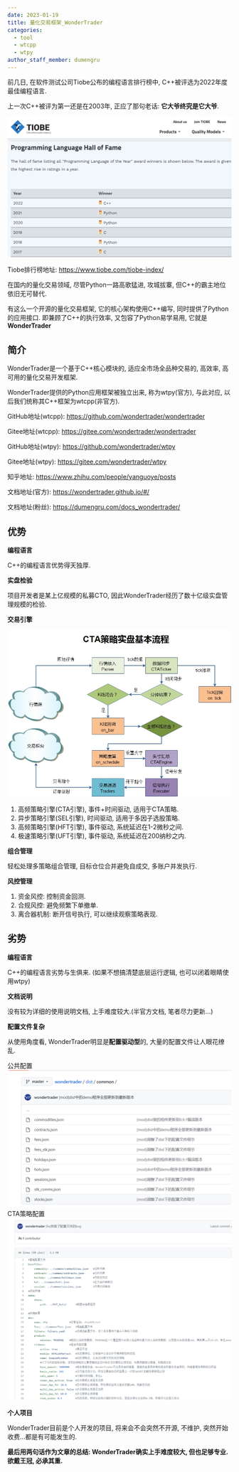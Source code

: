 ```yaml
---
date: 2023-01-19
title: 量化交易框架_WonderTrader
categories:
  - tool
  - wtcpp
  - wtpy
author_staff_member: dumengru
---
```


前几日, 在软件测试公司Tiobe公布的编程语言排行榜中, C++被评选为2022年度最佳编程语言.

上一次C++被评为第一还是在2003年, 正应了那句老话: **它大爷终究是它大爷**.

![](../images/202301192154.png)

Tiobe排行榜地址: https://www.tiobe.com/tiobe-index/

在国内的量化交易领域, 尽管Python一路高歌猛进, 攻城拔寨, 但C++的霸主地位依旧无可替代.

有这么一个开源的量化交易框架, 它的核心架构使用C++编写, 同时提供了Python的应用接口. 即兼顾了C++的执行效率, 又包容了Python易学易用, 它就是**WonderTrader**

## 简介

WonderTrader是一个基于C++核心模块的, 适应全市场全品种交易的, 高效率, 高可用的量化交易开发框架.

WonderTrader提供的Python应用框架被独立出来, 称为wtpy(官方), 与此对应, 以后我们统称其C++框架为wtcpp(非官方).

GitHub地址(wtcpp): https://github.com/wondertrader/wondertrader

Gitee地址(wtcpp): https://gitee.com/wondertrader/wondertrader

GitHub地址(wtpy): https://github.com/wondertrader/wtpy

Gitee地址(wtpy): https://gitee.com/wondertrader/wtpy

知乎地址: https://www.zhihu.com/people/yanguoye/posts

文档地址(官方): https://wondertrader.github.io/#/

文档地址(粉丝): https://dumengru.com/docs_wondertrader/

## 优势

**编程语言**

C++的编程语言优势得天独厚.

**实盘检验**

项目开发者是某上亿规模的私募CTO, 因此WonderTrader经历了数十亿级实盘管理规模的检验.

**交易引擎**

![](../images/202301192158.png)
1. 高频策略引擎(CTA引擎), 事件+时间驱动, 适用于CTA策略.
2. 异步策略引擎(SEL引擎), 时间驱动, 适用于多因子选股策略.
3. 高频策略引擎(HFT引擎), 事件驱动, 系统延迟在1-2微秒之间.
4. 极速策略引擎(UFT引擎), 事件驱动, 系统延迟在200纳秒之内.

**组合管理**

轻松处理多策略组合管理, 目标仓位合并避免自成交, 多账户并发执行.

**风控管理**

1. 资金风控: 控制资金回测.
2. 合规风控: 避免频繁下单撤单.
3. 离合器机制: 断开信号执行, 可以继续观察策略表现.

## 劣势

**编程语言**

C++的编程语言劣势与生俱来. (如果不想搞清楚底层运行逻辑, 也可以闭着眼睛使用wtpy)

**文档说明**

没有较为详细的使用说明文档, 上手难度较大.(半官方文档, 笔者尽力更新...)

**配置文件复杂**

从使用角度看, WonderTrader明显是**配置驱动型**的, 大量的配置文件让人眼花缭乱.

公共配置
![公共配置](../images/202301192200.png)
CTA策略配置
![公共配置](../images/202301192201.png)

**个人项目**

WonderTrader目前是个人开发的项目, 将来会不会突然不开源, 不维护, 突然开始收费...都是有可能发生的.

**最后用两句话作为文章的总结: WonderTrader确实上手难度较大, 但也足够专业. 欲戴王冠, 必承其重.**